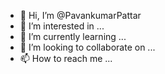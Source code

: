 - 👋 Hi, I’m @PavankumarPattar
- 👀 I’m interested in ...
- 🌱 I’m currently learning ...
- 💞️ I’m looking to collaborate on ...
- 📫 How to reach me ...

<!---
PavankumarPattar/PavankumarPattar is a ✨ special ✨ repository because its `README.md` (this file) appears on your GitHub profile.
You can click the Preview link to take a look at your changes.
--->
